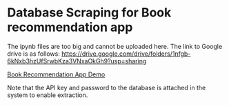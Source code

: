 # Database Scraping for Book recommendation app

The ipynb files are too big and cannot be uploaded here. The link to Google drive is as follows: https://drive.google.com/drive/folders/1nfgb-6kNxb3hzUfSrwbKza3VNxaOkGh9?usp=sharing 

[Book Recommendation App Demo](https://clipchamp.com/watch/9gKmng3Q23W)

Note that the API key and password to the database is attached in the system to enable extraction.
